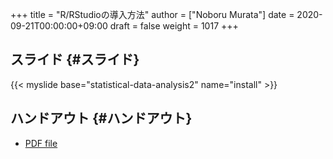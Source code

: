 +++
title = "R/RStudioの導入方法"
author = ["Noboru Murata"]
date = 2020-09-21T00:00:00+09:00
draft = false
weight = 1017
+++

## スライド {#スライド}

{{< myslide base="statistical-data-analysis2" name="install" >}}


## ハンドアウト {#ハンドアウト}

-   [PDF file](https://noboru-murata.github.io/statistical-data-analysis2/pdfs/slide01.pdf)